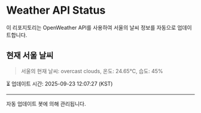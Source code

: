 
# Weather API Status

이 리포지토리는 OpenWeather API를 사용하여 서울의 날씨 정보를 자동으로 업데이트합니다.

## 현재 서울 날씨
> 서울의 현재 날씨: overcast clouds, 온도: 24.65°C, 습도: 45%

⏳ 업데이트 시간: 2025-09-23 12:07:27 (KST)

---
자동 업데이트 봇에 의해 관리됩니다.
